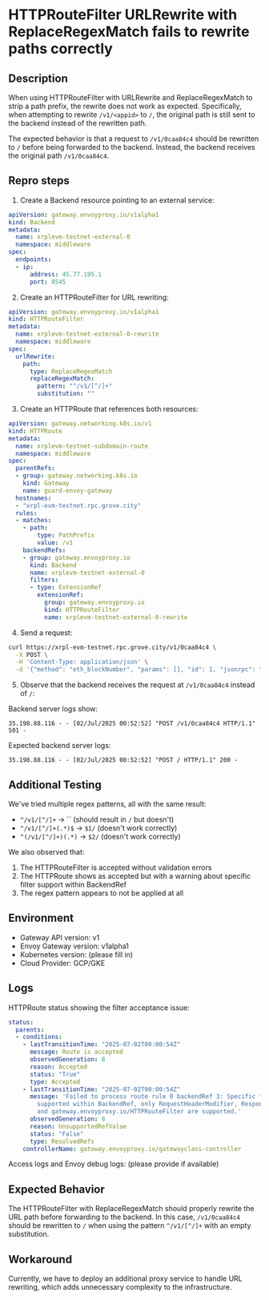 # HTTPRouteFilter URLRewrite with ReplaceRegexMatch fails to rewrite paths correctly

## Description

When using HTTPRouteFilter with URLRewrite and ReplaceRegexMatch to strip a path prefix, the rewrite does not work as expected. Specifically, when attempting to rewrite `/v1/<appid>` to `/`, the original path is still sent to the backend instead of the rewritten path.

The expected behavior is that a request to `/v1/0caa84c4` should be rewritten to `/` before being forwarded to the backend. Instead, the backend receives the original path `/v1/0caa84c4`.

## Repro steps

1. Create a Backend resource pointing to an external service:

```yaml
apiVersion: gateway.envoyproxy.io/v1alpha1
kind: Backend
metadata:
  name: xrplevm-testnet-external-0
  namespace: middleware
spec:
  endpoints:
  - ip:
      address: 45.77.195.1
      port: 8545
```

2. Create an HTTPRouteFilter for URL rewriting:

```yaml
apiVersion: gateway.envoyproxy.io/v1alpha1
kind: HTTPRouteFilter
metadata:
  name: xrplevm-testnet-external-0-rewrite
  namespace: middleware
spec:
  urlRewrite:
    path:
      type: ReplaceRegexMatch
      replaceRegexMatch:
        pattern: "^/v1/[^/]+"
        substitution: ""
```

3. Create an HTTPRoute that references both resources:

```yaml
apiVersion: gateway.networking.k8s.io/v1
kind: HTTPRoute
metadata:
  name: xrplevm-testnet-subdomain-route
  namespace: middleware
spec:
  parentRefs:
  - group: gateway.networking.k8s.io
    kind: Gateway
    name: guard-envoy-gateway
  hostnames:
  - "xrpl-evm-testnet.rpc.grove.city"
  rules:
  - matches:
    - path:
        type: PathPrefix
        value: /v1
    backendRefs:
    - group: gateway.envoyproxy.io
      kind: Backend
      name: xrplevm-testnet-external-0
      filters:
      - type: ExtensionRef
        extensionRef:
          group: gateway.envoyproxy.io
          kind: HTTPRouteFilter
          name: xrplevm-testnet-external-0-rewrite
```

4. Send a request:

```bash
curl https://xrpl-evm-testnet.rpc.grove.city/v1/0caa84c4 \
  -X POST \
  -H 'Content-Type: application/json' \
  -d '{"method": "eth_blockNumber", "params": [], "id": 1, "jsonrpc": "2.0"}'
```

5. Observe that the backend receives the request at `/v1/0caa84c4` instead of `/`:

Backend server logs show:
```
35.198.88.116 - - [02/Jul/2025 00:52:52] "POST /v1/0caa84c4 HTTP/1.1" 501 -
```

Expected backend server logs:
```
35.198.88.116 - - [02/Jul/2025 00:52:52] "POST / HTTP/1.1" 200 -
```

## Additional Testing

We've tried multiple regex patterns, all with the same result:
- `^/v1/[^/]+` → `` (should result in `/` but doesn't)
- `^/v1/[^/]+(.*)$` → `$1/` (doesn't work correctly)
- `^(/v1/[^/]+)(.*)` → `$2/` (doesn't work correctly)

We also observed that:
1. The HTTPRouteFilter is accepted without validation errors
2. The HTTPRoute shows as accepted but with a warning about specific filter support within BackendRef
3. The regex pattern appears to not be applied at all

## Environment

- Gateway API version: v1
- Envoy Gateway version: v1alpha1
- Kubernetes version: (please fill in)
- Cloud Provider: GCP/GKE

## Logs

HTTPRoute status showing the filter acceptance issue:
```yaml
status:
  parents:
  - conditions:
    - lastTransitionTime: "2025-07-02T00:00:54Z"
      message: Route is accepted
      observedGeneration: 8
      reason: Accepted
      status: "True"
      type: Accepted
    - lastTransitionTime: "2025-07-02T00:00:54Z"
      message: 'Failed to process route rule 0 backendRef 3: Specific filter is not
        supported within BackendRef, only RequestHeaderModifier, ResponseHeaderModifier
        and gateway.envoyproxy.io/HTTPRouteFilter are supported.'
      observedGeneration: 8
      reason: UnsupportedRefValue
      status: "False"
      type: ResolvedRefs
    controllerName: gateway.envoyproxy.io/gatewayclass-controller
```

Access logs and Envoy debug logs: (please provide if available)

## Expected Behavior

The HTTPRouteFilter with ReplaceRegexMatch should properly rewrite the URL path before forwarding to the backend. In this case, `/v1/0caa84c4` should be rewritten to `/` when using the pattern `^/v1/[^/]+` with an empty substitution.

## Workaround

Currently, we have to deploy an additional proxy service to handle URL rewriting, which adds unnecessary complexity to the infrastructure.